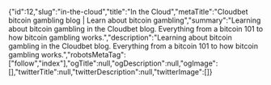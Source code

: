 {"id":12,"slug":"in-the-cloud","title":"In the Cloud","metaTitle":"Cloudbet bitcoin gambling blog | Learn about bitcoin gambling","summary":"Learning about bitcoin gambling in the Cloudbet blog. Everything from a bitcoin 101 to how bitcoin gambling works.","description":"Learning about bitcoin gambling in the Cloudbet blog. Everything from a bitcoin 101 to how bitcoin gambling works.","robotsMetaTag":["follow","index"],"ogTitle":null,"ogDescription":null,"ogImage":[],"twitterTitle":null,"twitterDescription":null,"twitterImage":[]}
